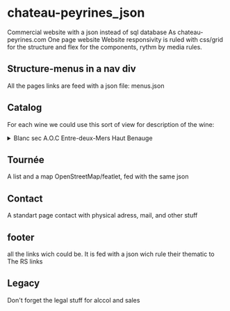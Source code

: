 # chateau-peyrines_json
Commercial website with a json instead of sql database
As chateau-peyrines.com
One page  website
 Website responsivity is ruled with css/grid for the structure and flex for the components, rythm by media rules.

## Structure-menus in a nav div
 All the pages links are feed with a json file: menus.json

## Catalog
For each wine we could use this sort of view for description of the wine:
<details>
<summary>Blanc sec  A.O.C Entre-deux-Mers Haut Benauge</summary>
<p>  élaboré avec un assemblage des 3  cépages  sémillion, sauvignon, et muscadelle</p>
</details>

## Tournée
A list and a map OpenStreetMap/featlet, fed with the same json

## Contact
A standart page contact with physical adress, mail, and other stuff

## footer
all the links wich could be. It is fed with a json wich rule their thematic to
The RS links

## Legacy
Don't forget the legal stuff for alccol and sales
